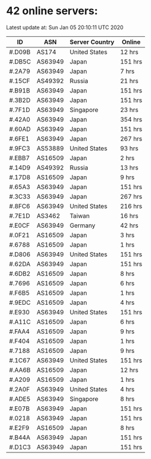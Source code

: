 # 42 online servers:

Latest update at: Sun Jan 05 20:10:11 UTC 2020

| ID | ASN | Server Country | Online |
| -- | --- | -------------- | ------ |
| #.D09B | AS174 | United States | 12 hrs |
| #.DB5C | AS63949 | Japan | 151 hrs |
| #.2A79 | AS63949 | Japan | 7 hrs |
| #.15CF | AS49392 | Russia | 21 hrs |
| #.B91B | AS63949 | Japan | 151 hrs |
| #.3B2D | AS63949 | Japan | 151 hrs |
| #.7F1D | AS63949 | Singapore | 23 hrs |
| #.42A0 | AS63949 | Japan | 354 hrs |
| #.60AD | AS63949 | Japan | 151 hrs |
| #.6FE1 | AS63949 | Japan | 267 hrs |
| #.9FC3 | AS53889 | United States | 93 hrs |
| #.EBB7 | AS16509 | Japan | 2 hrs |
| #.14D9 | AS49392 | Russia | 13 hrs |
| #.17D8 | AS16509 | Japan | 9 hrs |
| #.65A3 | AS63949 | Japan | 151 hrs |
| #.3C33 | AS63949 | Japan | 267 hrs |
| #.8FC6 | AS63949 | United States | 216 hrs |
| #.7E1D | AS3462 | Taiwan | 16 hrs |
| #.E0CF | AS63949 | Germany | 42 hrs |
| #.0F21 | AS16509 | Japan | 3 hrs |
| #.6788 | AS16509 | Japan | 1 hrs |
| #.D806 | AS63949 | United States | 151 hrs |
| #.62DA | AS63949 | Japan | 151 hrs |
| #.6DB2 | AS16509 | Japan | 8 hrs |
| #.7696 | AS16509 | Japan | 6 hrs |
| #.F6B5 | AS16509 | Japan | 1 hrs |
| #.9EDC | AS16509 | Japan | 4 hrs |
| #.E930 | AS63949 | United States | 151 hrs |
| #.A11C | AS16509 | Japan | 6 hrs |
| #.FAA4 | AS16509 | Japan | 9 hrs |
| #.F404 | AS16509 | Japan | 1 hrs |
| #.7188 | AS16509 | Japan | 9 hrs |
| #.1C67 | AS63949 | United States | 151 hrs |
| #.AA6B | AS16509 | Japan | 12 hrs |
| #.A209 | AS16509 | Japan | 1 hrs |
| #.2A0F | AS63949 | United States | 4 hrs |
| #.ADE5 | AS63949 | Singapore | 8 hrs |
| #.E07B | AS63949 | Japan | 151 hrs |
| #.0218 | AS63949 | Japan | 151 hrs |
| #.E2F9 | AS16509 | Japan | 8 hrs |
| #.B44A | AS63949 | Japan | 151 hrs |
| #.D1C3 | AS63949 | Japan | 151 hrs |

